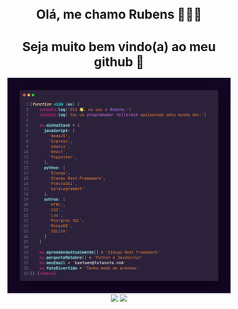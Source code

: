 <h1 align="center">Olá, me chamo Rubens 👨🏿‍💻 </h1>
<h1 align="center">Seja muito bem vindo(a) ao meu github 💙 </h1>
  
<p align="center" style="margin: 0; padding:0">
  <img width="1200x" style="margin: 0; padding:0" src="carbon(7).png" border="0">
</p>

<p align="center" style="margin: 0; padding:0">
  <img style="margin: 0; padding:0" width="472px" src="https://github-readme-stats.vercel.app/api/top-langs/?username=kaetaen&hide=html&layout=compact&theme=radical" />
  <img style="margin: 0; padding:0" width="472px" src="https://github-readme-stats.vercel.app/api?username=kaetaen&theme=radical&show_icons=true" />
</p>


<!--
(function vida (eu) {
    console.log('Olá 👋, eu sou o Rubens.')
    console.log('Sou um programador fullstack apaixonado pelo mundo dev.')   
  
    eu.minhaStack = {
      javaScript: [
        'NodeJS',
        'Express',
        'Adonis',
        'React',
        'Puppeteer',
      ],
      python: [
        'Django',
        'Django Rest Framework',
        'PyAutoGUI',
        'pyTelegramBot'
      ],
      outros: [
        'HTML',
        'CSS',
        'Lua',
        'Postgres SQL',
        'MongoDB',
        'SQLite'
      ]
    }

    eu.aprendendoAtualmente[] = 'Django Rest Framework'
    eu.pergunteMeSobre[] = 'Python e JavaScript'
    eu.meuEmail = 'kaetaen@tutanota.com'
    eu.fatoDivertido = 'Tenho medo de aranhas'
}) (rubens)
-->
